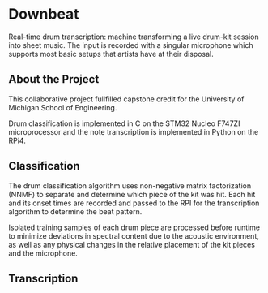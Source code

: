 # Downbeat
Real-time drum transcription: machine transforming a live drum-kit session into sheet music. The input is recorded with a singular microphone which supports most basic setups that artists have at their disposal. 

## About the Project 
This collaborative project fullfilled capstone credit for the University of Michigan School of Engineering. 

Drum classification is implemented in C on the STM32 Nucleo F747ZI microprocessor and the note transcription is implemented in Python on the RPi4.


## Classification 

The drum classification algorithm uses non-negative matrix factorization (NNMF) to separate and determine which piece of the kit was hit. Each hit and its onset times are recorded and passed to the RPI for the transcription algorithm to determine the beat pattern. 

Isolated training samples of each drum piece are processed before runtime to minimize deviations in spectral content due to the acoustic environment, as well as any physical changes in the relative placement of the kit pieces and the microphone.


## Transcription

